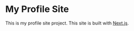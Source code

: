 # My Profile Site
This is my profile site project.
This site is built with [Next.js](https://nextjs.org/).
